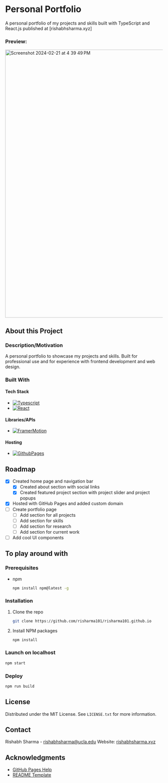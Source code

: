 # Personal Portfolio
A personal portfolio of my projects and skills built with TypeScript and React.js published at [rishabhsharma.xyz]

### Preview:
<img width="855" alt="Screenshot 2024-02-21 at 4 39 49 PM" src="https://github.com/risharma101/risharma101.github.io/assets/52262619/51528519-253b-475f-99a3-00f3518967b2">


## About this Project
### Description/Motivation
A personal portfolio to showcase my projects and skills. Built for professional use and for experience with frontend development and web design.

### Built With
#### Tech Stack
- [![Typescript][Typescript]][Typescript-url]
- [![React][React.js]][React-url]
#### Libraries/APIs
- [![FramerMotion][FramerMotion]][FramerMotion-url]
#### Hosting
- [![GithubPages][GithubPages]][GithubPages-url]
  
<!-- ROADMAP -->
## Roadmap
- [X] Created home page and navigation bar
  - [X] Created about section with social links
  - [X] Created featured project section with project slider and project popups
- [X] Hosted with GitHub Pages and added custom domain
- [ ] Create portfolio page
  - [ ] Add section for all projects
  - [ ] Add section for skills
  - [ ] Add section for research
  - [ ] Add section for current work
- [ ] Add cool UI components

## To play around with
### Prerequisites
* npm
  ```sh
  npm install npm@latest -g
  ```
### Installation
1. Clone the repo
   ```sh
   git clone https://github.com/risharma101/risharma101.github.io
   ```
2. Install NPM packages
   ```sh
   npm install
   ```
### Launch on localhost
   ```sh
   npm start
   ```
### Deploy
   ```sh
   npm run build
   ```

<!-- LICENSE -->
## License
Distributed under the MIT License. See `LICENSE.txt` for more information.

<!-- CONTACT -->
## Contact
Rishabh Sharma - rishabhsharma@ucla.edu
Website: [rishabhsharma.xyz](rishabhsharma.xyz)


<!-- ACKNOWLEDGMENTS -->
## Acknowledgments
* [GitHub Pages Help](https://docs.github.com/en/pages/getting-started-with-github-pages/creating-a-github-pages-site)
* [README Template](https://github.com/othneildrew/Best-README-Template)
   
[Typescript]: https://img.shields.io/badge/TypeScript-3178C6.svg?style=for-the-badge&logo=TypeScript&logoColor=white
[Typescript-url]: https://www.typescriptlang.org/
[React.js]: https://img.shields.io/badge/React-20232A?style=for-the-badge&logo=react&logoColor=61DAFB
[React-url]: https://reactjs.org/
[GithubPages]: https://img.shields.io/badge/GitHub%20Pages-222222.svg?style=for-the-badge&logo=GitHub-Pages&logoColor=white
[GithubPages-url]: https://pages.github.com/
[FramerMotion]: https://img.shields.io/badge/Framer-0055FF.svg?style=for-the-badge&logo=Framer&logoColor=white
[FramerMotion-url]: https://www.framer.com/motion/

